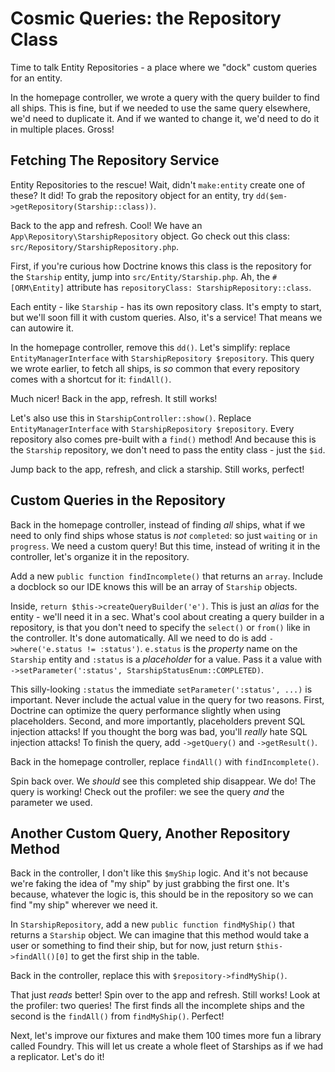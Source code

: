 # Cosmic Queries: the Repository Class

Time to talk Entity Repositories - a place where we "dock" custom queries
for an entity.

In the homepage controller, we wrote a query with the query builder to find all
ships. This is fine, but if we needed to use the same query elsewhere, we'd need
to duplicate it. And if we wanted to change it, we'd need to do it in multiple
places. Gross!

## Fetching The Repository Service

Entity Repositories to the rescue! Wait, didn't `make:entity` create one of these?
It did! To grab the repository object for an entity, try
`dd($em->getRepository(Starship::class))`.

Back to the app and refresh. Cool! We have an `App\Repository\StarshipRepository`
object. Go check out this class: `src/Repository/StarshipRepository.php`.

First, if you're curious how Doctrine knows this class is the repository for the
`Starship` entity, jump into `src/Entity/Starship.php`. Ah, the `#[ORM\Entity]`
attribute has `repositoryClass: StarshipRepository::class`.

Each entity - like `Starship` - has its own repository class. It's empty to start,
but we'll soon fill it with custom queries. Also, it's a service! That means we
can autowire it.

In the homepage controller, remove this `dd()`. Let's simplify: replace `EntityManagerInterface`
with `StarshipRepository $repository`. This query we wrote earlier, to fetch all ships,
is *so* common that every repository comes with a shortcut for it: `findAll()`.

Much nicer! Back in the app, refresh. It still works!

Let's also use this in `StarshipController::show()`. Replace
`EntityManagerInterface` with `StarshipRepository $repository`. Every repository
also comes pre-built with a `find()` method! And because this is the `Starship`
repository, we don't need to pass the entity class - just the `$id`.

Jump back to the app, refresh, and click a starship. Still works, perfect!

## Custom Queries in the Repository

Back in the homepage controller, instead of finding *all* ships, what if we need
to only find ships whose status is *not* `completed`: so just `waiting` or `in progress`.
We need a custom query! But this time, instead of writing it in the controller,
let's organize it in the repository.

Add a new `public function findIncomplete()` that returns an `array`. Include a
docblock so our IDE knows this will be an array of `Starship` objects.

Inside, `return $this->createQueryBuilder('e')`.
This is just an *alias* for the entity - we'll need it in a sec.
What's cool about creating a query builder in a repository, is that you don't need
to specify the `select()` or `from()` like in the controller. It's done
automatically. All we need to do is add
`->where('e.status != :status')`. `e.status` is the *property* name on the `Starship`
entity and `:status` is a *placeholder* for a value. Pass it a value with
`->setParameter(':status', StarshipStatusEnum::COMPLETED)`.

This silly-looking `:status` the immediate `setParameter(':status', ...)` is
important. Never include the actual value in the query for two reasons.
First, Doctrine can optimize the query performance slightly when using placeholders.
Second, and more importantly, placeholders prevent SQL injection attacks! If
you thought the borg was bad, you'll *really* hate SQL injection attacks!
To finish the query, add `->getQuery()` and `->getResult()`.

Back in the homepage controller, replace `findAll()` with `findIncomplete()`.

Spin back over. We *should* see this completed ship disappear.
We do! The query is working! Check out the profiler:
we see the query *and* the parameter we used.

## Another Custom Query, Another Repository Method

Back in the controller, I don't like this `$myShip` logic. And it's not because
we're faking the idea of "my ship" by just grabbing the first one. It's because,
whatever the logic is, this should be in the repository so we can find "my ship"
wherever we need it.

In `StarshipRepository`, add a new `public function findMyShip()`
that returns a `Starship` object. We can imagine that this method would take a user
or something to find their ship, but for now, just return `$this->findAll()[0]`
to get the first ship in the table.

Back in the controller, replace this with `$repository->findMyShip()`.

That just *reads* better! Spin over to the app and refresh. Still works!
Look at the profiler: two
queries! The first finds all the incomplete ships and the second is the `findAll()`
from `findMyShip()`. Perfect!

Next, let's improve our fixtures and make them 100 times more fun a library called
Foundry. This will let us create a whole fleet of Starships as if we had a
replicator. Let's do it!
